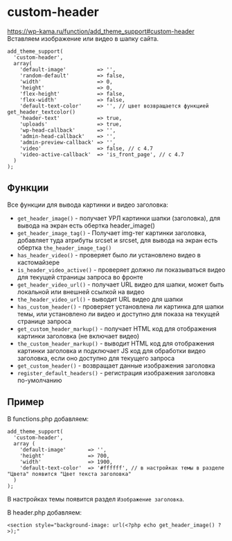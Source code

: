 # custom-header
https://wp-kama.ru/function/add_theme_support#custom-header  
Вставляем изображение или видео в шапку сайта.

    add_theme_support( 
      'custom-header',
      array(
        'default-image'          => '',
        'random-default'         => false,
        'width'                  => 0,
        'height'                 => 0,
        'flex-height'            => false,
        'flex-width'             => false,
        'default-text-color'     => '', // цвет возвращается функцией get_header_textcolor()
        'header-text'            => true,
        'uploads'                => true,
        'wp-head-callback'       => '',
        'admin-head-callback'    => '',
        'admin-preview-callback' => '',
        'video'                  => false, // с 4.7
        'video-active-callback'  => 'is_front_page', // с 4.7
      )
    );

## Функции
Все функции для вывода картинки и видео заголовка:

- `get_header_image()` - получает УРЛ картинки шапки (заголовка), для вывода на экран есть обертка header_image()
- `get_header_image_tag()` - Получает img-тег картинки заголовка, добавляет туда атрибуты srcset и srcset, для вывода на экран есть обертка `the_header_image_tag()`
- `has_header_video()` - проверяет было ли установлено видео в кастомайзере
- `is_header_video_active()` - проверяет должно ли показываться видео для текущей страницы запроса во фронте
- `get_header_video_url()` - получает URL видео для шапки, может быть локальной или внешней ссылкой на видео
- `the_header_video_url()` - выводит URL видео для шапки
- `has_custom_header()` - проверяет установлена ли картинка для шапки темы, или установлено ли видео и доступно для показа на текущей странице запроса
- `get_custom_header_markup()` - получает HTML код для отображения картинки заголовка (не включает видео)
- `the_custom_header_markup()` - выводит HTML код для отображения картинки заголовка и подключает JS код для обработки видео заголовка, если оно доступно для текущего запроса
- `get_custom_header()` - возвращает данные изображения заголовка
- `register_default_headers()` - регистрация изображения заголовка по-умолчанию

## Пример
В functions.php добавляем:

    add_theme_support(
      'custom-header',
      array (
        'default-image'       => '',
        'height'              => 700,
        'width'               => 1900,
        'default-text-color'  => '#ffffff', // в настройках темы в разделе "Цвета" появится "Цвет текста заголовка"
      )
    );

В настройках темы появится раздел `Изображение заголовка`.

В header.php добавляем:

    <section style="background-image: url(<?php echo get_header_image() ?>);"